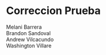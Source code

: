# Correccion Prueba
Melani Barrera <br>
Brandon Sandoval <br>
Andrew Vilcacundo <br>
Washington Villare
